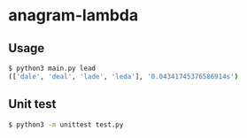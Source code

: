 # anagram-lambda

## Usage
```bash
$ python3 main.py lead
(['dale', 'deal', 'lade', 'leda'], '0.04341745376586914s')
```

## Unit test
```bash
$ python3 -m unittest test.py
```
